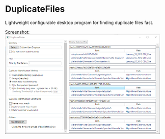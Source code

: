 # DuplicateFiles
Lightweight configurable desktop program for finding duplicate files fast.

Screenshot:
![GUI](https://raw.githubusercontent.com/Katharsas/DuplicateFiles/master/doc/Finished.PNG)
